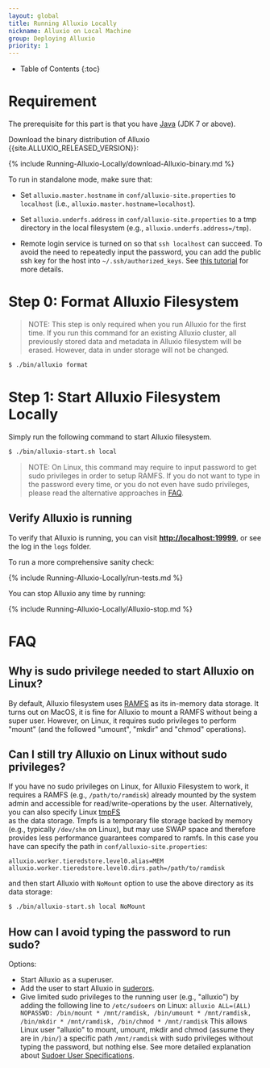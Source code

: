 ```yaml
---
layout: global
title: Running Alluxio Locally
nickname: Alluxio on Local Machine
group: Deploying Alluxio
priority: 1
---
```


* Table of Contents
{:toc}

# Requirement

The prerequisite for this part is that you have [Java](Java-Setup.html) (JDK 7 or above).

Download the binary distribution of Alluxio {{site.ALLUXIO_RELEASED_VERSION}}:

{% include Running-Alluxio-Locally/download-Alluxio-binary.md %}

To run in standalone mode, make sure that:

* Set `alluxio.master.hostname` in `conf/alluxio-site.properties` to `localhost` (i.e., `alluxio.master.hostname=localhost`).

* Set `alluxio.underfs.address` in `conf/alluxio-site.properties` to a tmp directory in the local
filesystem (e.g., `alluxio.underfs.address=/tmp`).

* Remote login service is turned on so that `ssh localhost` can succeed. To avoid the need to
repeatedly input the password, you can add the public ssh key for the host into
`~/.ssh/authorized_keys`. See [this tutorial](http://www.linuxproblem.org/art_9.html) for more details.

# Step 0: Format Alluxio Filesystem

> NOTE: This step is only required when you run Alluxio for the first time.
> If you run this command for an existing Alluxio cluster, 
> all previously stored data and metadata in Alluxio filesystem will be erased.
> However, data in under storage will not be changed.

```bash
$ ./bin/alluxio format
```

# Step 1: Start Alluxio Filesystem Locally

Simply run the following command to start Alluxio filesystem.

```bash
$ ./bin/alluxio-start.sh local
```

> NOTE: On Linux, this command may require to input password to get sudo privileges 
> in order to setup RAMFS. If you do not want to type in the password every time, or you do 
> not even have sudo privileges, please read the alternative approaches in [FAQ](#faq).

## Verify Alluxio is running

To verify that Alluxio is running, you can visit
**[http://localhost:19999](http://localhost:19999)**, or see the log in the `logs` folder. 

To run a more comprehensive sanity check:

{% include Running-Alluxio-Locally/run-tests.md %}

You can stop Alluxio any time by running:

{% include Running-Alluxio-Locally/Alluxio-stop.md %}


# FAQ

## Why is sudo privilege needed to start Alluxio on Linux?

By default, Alluxio filesystem uses [RAMFS](https://www.kernel.org/doc/Documentation/filesystems/ramfs-rootfs-initramfs.txt) as its in-memory data storage. It turns out on MacOS, it is fine for Alluxio to mount a RAMFS without being a super user. However, on Linux, it requires sudo privileges to perform "mount" (and the followed "umount", "mkdir" and "chmod" operations). 

## Can I still try Alluxio on Linux without sudo privileges?

If you have no sudo privileges on Linux, for Alluxio Filesystem to work, it requires a RAMFS (e.g., `/path/to/ramdisk`) already mounted
by the system admin and accessible for read/write-operations by the user. Alternatively, you can also specify Linux [tmpFS](https://en.wikipedia.org/wiki/Tmpfs)  
as the data storage. Tmpfs is a temporary file storage backed by memory (e.g., typically `/dev/shm` on Linux), but may use SWAP space and
therefore provides less performance guarantees compared to ramfs. In this case you have can specify the path in
`conf/alluxio-site.properties`:

```
alluxio.worker.tieredstore.level0.alias=MEM
alluxio.worker.tieredstore.level0.dirs.path=/path/to/ramdisk
```

and then start Alluxio with `NoMount` option to use the above directory as its data storage:

```bash
$ ./bin/alluxio-start.sh local NoMount
```


## How can I avoid typing the password to run sudo? 

Options:

* Start Alluxio as a superuser.
* Add the user to start Alluxio in [suderors](https://help.ubuntu.com/community/Sudoers).
* Give limited sudo privileges to the running user (e.g., "alluxio") by adding the following line to `/etc/sudoers` on Linux:
`alluxio ALL=(ALL) NOPASSWD: /bin/mount * /mnt/ramdisk, /bin/umount * /mnt/ramdisk, /bin/mkdir * /mnt/ramdisk, /bin/chmod * /mnt/ramdisk`
This allows Linux user "alluxio" to mount, umount, mkdir and chmod (assume they are in `/bin/`) a specific path `/mnt/ramdisk`
with sudo privileges without typing the password, but nothing else.
See more detailed explanation about [Sudoer User Specifications](https://help.ubuntu.com/community/Sudoers#User_Specifications).
